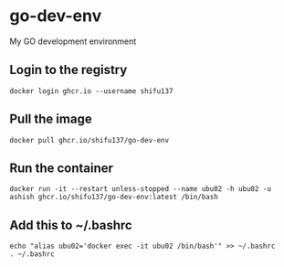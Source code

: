 # go-dev-env
My GO development environment


## Login to the registry
```
docker login ghcr.io --username shifu137
```
## Pull the image
```
docker pull ghcr.io/shifu137/go-dev-env
```
## Run the container
```
docker run -it --restart unless-stopped --name ubu02 -h ubu02 -u ashish ghcr.io/shifu137/go-dev-env:latest /bin/bash
```
## Add this to ~/.bashrc
```
echo "alias ubu02='docker exec -it ubu02 /bin/bash'" >> ~/.bashrc
. ~/.bashrc
```
